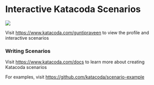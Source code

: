 # Interactive Katacoda Scenarios

[![](http://shields.katacoda.com/katacoda/guntipraveen/count.svg)](https://www.katacoda.com/guntipraveen "Get your profile on Katacoda.com")

Visit https://www.katacoda.com/guntipraveen to view the profile and interactive scenarios

### Writing Scenarios
Visit https://www.katacoda.com/docs to learn more about creating Katacoda scenarios

For examples, visit https://github.com/katacoda/scenario-example
